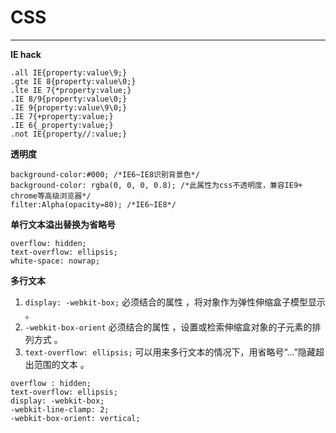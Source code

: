 # CSS

---

**IE hack**

```
.all IE{property:value\9;}  
.gte IE 8{property:value\0;}  
.lte IE 7{*property:value;}  
.IE 8/9{property:value\0;}  
.IE 9{property:value\9\0;}  
.IE 7{+property:value;}  
.IE 6{_property:value;}  
.not IE{property//:value;}  
```

**透明度**

```
background-color:#000; /*IE6~IE8识别背景色*/  
background-color: rgba(0, 0, 0, 0.8); /*此属性为css不透明度，兼容IE9+ chrome等高级浏览器*/  
filter:Alpha(opacity=80); /*IE6~IE8*/  
```

**单行文本溢出替换为省略号**
```
overflow: hidden;  
text-overflow: ellipsis;  
white-space: nowrap;  
```

**多行文本**
 1. `display: -webkit-box;` 必须结合的属性 ，将对象作为弹性伸缩盒子模型显示 。  
 2. `-webkit-box-orient` 必须结合的属性 ，设置或检索伸缩盒对象的子元素的排列方式 。  
 3. `text-overflow: ellipsis;` 可以用来多行文本的情况下，用省略号“…”隐藏超出范围的文本 。  
```
overflow : hidden;
text-overflow: ellipsis;
display: -webkit-box;
-webkit-line-clamp: 2;
-webkit-box-orient: vertical;
```